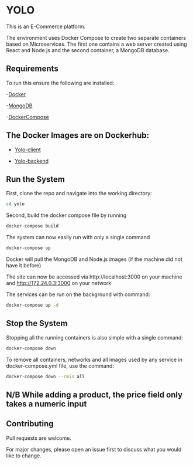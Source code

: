 # YOLO
This is an E-Commerce platform.

The environment uses Docker Compose to create two separate containers based on Microservices. The first one contains a web server created using React and Node.js and the second container, a MongoDB database.

## Requirements
To run this ensure the following are installed:

-[Docker](https://docs.docker.com/get-docker/)

-[MongoDB](https://docs.mongodb.com/manual/tutorial/install-mongodb-on-ubuntu/)

-[DockerCompose](https://docs.docker.com/compose/install/linux/)

## The Docker Images are on Dockerhub:

- [Yolo-client](https://hub.docker.com/repository/docker/cheronok/yolo-client)

- [Yolo-backend](https://hub.docker.com/repository/docker/cheronok/yolo-backend)

## Run the System
First, clone the repo and navigate into the working directory:
```bash
cd yolo
```
Second, build the docker compose file by running
```bash
docker-compose build
```

The system can now easily run with only a single command
```bash
docker-compose up
```
Docker will pull the MongoDB and Node.js images (if the machine did not have it before)

The site can now be accessed via http://localhost:3000 on your machine and  http://172.24.0.3:3000 on your network


The services can be run on the background with command:
```bash
docker-compose up -d
```
## Stop the System
Stopping all the running containers is also simple with a single command:
```bash
docker-compose down
```

To remove all containers, networks and all images used by any service in docker-compose.yml file, use the command:
```bash
docker-compose down --rmis all
```
## N/B While adding a product, the price field only takes a numeric input

## Contributing
Pull requests are welcome. 

For major changes, please open an issue first to discuss what you would like to change.
